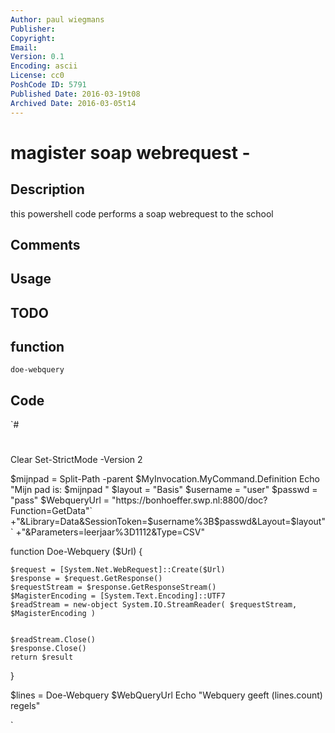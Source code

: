 ```yaml
---
Author: paul wiegmans
Publisher: 
Copyright: 
Email: 
Version: 0.1
Encoding: ascii
License: cc0
PoshCode ID: 5791
Published Date: 2016-03-19t08
Archived Date: 2016-03-05t14
---
```


# magister soap webrequest - 

## Description

this powershell code performs a soap webrequest to the school

## Comments



## Usage



## TODO



## function

`doe-webquery`

## Code

`#
 #
 Clear
 Set-StrictMode -Version 2
 
 $mijnpad = Split-Path -parent $MyInvocation.MyCommand.Definition
 Echo "Mijn pad is: $mijnpad "
 $layout = "Basis"
 $username = "user"
 $passwd = "pass"
 $WebqueryUrl = "https://bonhoeffer.swp.nl:8800/doc?Function=GetData"`
 	+"&Library=Data&SessionToken=$username%3B$passwd&Layout=$layout"`
 	+"&Parameters=leerjaar%3D1112&Type=CSV"
 
 function Doe-Webquery ($Url) {
 	
 	$request = [System.Net.WebRequest]::Create($Url)
 	$response = $request.GetResponse()
 	$requestStream = $response.GetResponseStream()
 	$MagisterEncoding = [System.Text.Encoding]::UTF7  
 	$readStream = new-object System.IO.StreamReader( $requestStream, $MagisterEncoding )
 
 
 	$readStream.Close()
 	$response.Close()
 	return $result
 }
 
 $lines = Doe-Webquery $WebQueryUrl
 Echo "Webquery geeft $($lines.count) regels"
 
`

